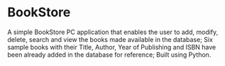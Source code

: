 # BookStore
A simple BookStore PC application that enables the user to add, modify, delete, search and view the books made available in the database;
Six sample books with their Title, Author, Year of Publishing and ISBN have been already added in the database for reference;
Built using Python.
